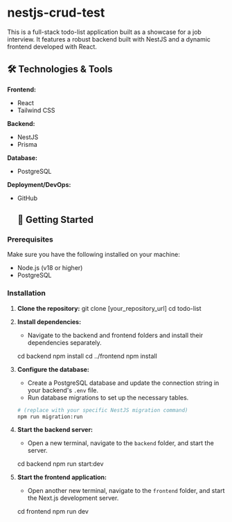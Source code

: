 ﻿# nestjs-crud-test

 This is a full-stack todo-list application built as a showcase for a job interview. It features a robust backend built with NestJS and a dynamic frontend developed with React.

 ## 🛠️ Technologies & Tools

**Frontend:**
* React
* Tailwind CSS

**Backend:**
* NestJS
* Prisma

**Database:**
* PostgreSQL

**Deployment/DevOps:**
* GitHub

  ## 🚀 Getting Started

### Prerequisites
Make sure you have the following installed on your machine:
* Node.js (v18 or higher)
* PostgreSQL

### Installation

1.  **Clone the repository:**
    git clone [your_repository_url]
    cd todo-list
    
2.  **Install dependencies:**
    * Navigate to the backend and frontend folders and install their dependencies separately.
    
    cd backend
    npm install
    cd ../frontend
    npm install
    
3.  **Configure the database:**
    * Create a PostgreSQL database and update the connection string in your backend's `.env` file.
    * Run database migrations to set up the necessary tables.
    ```bash
    # (replace with your specific NestJS migration command)
    npm run migration:run
    ```
4.  **Start the backend server:**
    * Open a new terminal, navigate to the `backend` folder, and start the server.
    
    cd backend
    npm run start:dev
    
5.  **Start the frontend application:**
    * Open another new terminal, navigate to the `frontend` folder, and start the Next.js development server.
    
    cd frontend
    npm run dev

